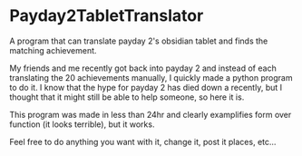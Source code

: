 # Payday2TabletTranslator
A program that can translate payday 2's obsidian tablet and finds the matching achievement.

My friends and me recently got back into payday 2 and instead of each translating the 20 achievements manually, I quickly made a python program to do it. I know that the hype for payday 2 has died down a recently, but I thought that it might still be able to help someone, so here it is.

This program was made in less than 24hr and clearly examplifies form over function (it looks terrible), but it works.

Feel free to do anything you want with it, change it, post it places, etc...
